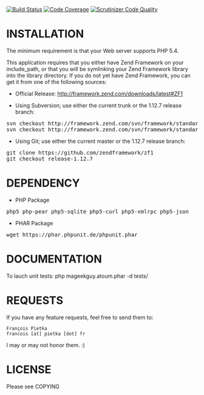 [![Build Status](https://scrutinizer-ci.com/g/fpietka/Zend-Nested-Set/badges/build.png?b=master)](https://scrutinizer-ci.com/g/fpietka/Zend-Nested-Set/build-status/master) [![Code Coverage](https://scrutinizer-ci.com/g/fpietka/Zend-Nested-Set/badges/coverage.png?b=master)](https://scrutinizer-ci.com/g/fpietka/Zend-Nested-Set/?branch=master) [![Scrutinizer Code Quality](https://scrutinizer-ci.com/g/fpietka/Zend-Nested-Set/badges/quality-score.png?b=master)](https://scrutinizer-ci.com/g/fpietka/Zend-Nested-Set/?branch=master)

INSTALLATION
=======================================================================

The minimum requirement is that your Web server supports PHP 5.4.

This application requires that you either have Zend Framework on your
include_path, or that you will be symlinking your Zend Framework library
into the library directory. If you do not yet have Zend Framework, you
can get it from one of the following sources:

  * Official Release:
http://framework.zend.com/downloads/latest#ZF1

  * Using Subversion; use either the current trunk or the 1.12.7 release branch:
<pre>
svn checkout http://framework.zend.com/svn/framework/standard/trunk/library/Zend
svn checkout http://framework.zend.com/svn/framework/standard/branches/release-1.12/library/Zend
</pre>

  * Using Git; use either the current master or the 1.12.7 release branch:
<pre>
git clone https://github.com/zendframework/zf1
git checkout release-1.12.7
</pre>

DEPENDENCY
=======================================================================

* PHP Package
<pre>php5 php-pear php5-sqlite php5-curl php5-xmlrpc php5-json</pre>

* PHAR Package
<pre>wget https://phar.phpunit.de/phpunit.phar</pre>

DOCUMENTATION
======================================================================

To lauch unit tests:
    php mageekguy.atoum.phar -d tests/

REQUESTS
=======================================================================
If you have any feature requests, feel free to send them to:

    François Pietka
    francois [at] pietka [dot] fr

I may or may not honor them. :)

LICENSE
=======================================================================
Please see COPYING
